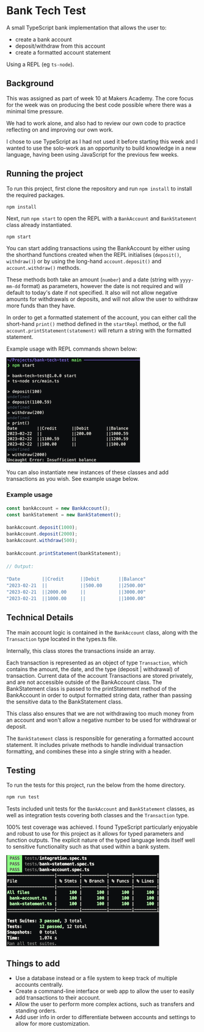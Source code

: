 # Bank Tech Test

A small TypeScript bank implementation that allows the user to:

- create a bank account
- deposit/withdraw from this account
- create a formatted account statement

Using a REPL (eg `ts-node`).

## Background
This was assigned as part of week 10 at Makers Academy. The core focus for the week was on producing the best code possible where there was a minimal time pressure.

We had to work alone, and also had to review our own code to practice reflecting on and improving our own work.

I chose to use TypeScript as I had not used it before starting this week and I wanted to use the solo-work as an opportunity to build knowledge in a new language, having been using JavaScript for the previous few weeks.

## Running the project
To run this project, first clone the repository and run `npm install` to install the required packages.

```bash
npm install
```


Next, run `npm start` to open the REPL with a `BankAccount` and `BankStatement` class already instantiated.

```
npm start
```

You can start adding transactions using the BankAccount by either using the shorthand functions created when the REPL initialises (`deposit()`, `withdraw()`) or by using the long-hand `account.deposit()` and `account.withdraw()` methods.

These methods both take an amount (`number`) and a date (string with `yyyy-mm-dd` format) as parameters, however the date is not required and will default to today's date if not specified. It also will not allow negative amounts for withdrawals or deposits, and will not allow the user to withdraw more funds than they have.

In order to get a formatted statement of the account, you can either call the short-hand `print()` method defined in the `startRepl` method, or the full `account.printStatement(statement)` will return a string with the formatted statement.

Example usage with REPL commands shown below:

![Example usage](/images/example-repl-usage.png)

You can also instantiate new instances of these classes and add transactions as you wish. See example usage below.

### Example usage
```ts
const bankAccount = new BankAccount();
const bankStatement = new BankStatement();

bankAccount.deposit(1000);
bankAccount.deposit(2000);
bankAccount.withdraw(500);

bankAccount.printStatement(bankStatement);

// Output:

"Date        ||Credit      ||Debit       ||Balance"
"2023-02-21  ||            ||500.00      ||2500.00"
"2023-02-21  ||2000.00     ||            ||3000.00"
"2023-02-21  ||1000.00     ||            ||1000.00"
```




## Technical Details
The main account logic is contained in the `BankAccount` class, along with the `Transaction` type located in the types.ts file.

Internally, this class stores the transactions inside an array.

Each transaction is represented as an object of type `Transaction`, which contains the amount, the date, and the type (deposit | withdrawal) of transaction. Current data of the account Transactions are stored privately, and are not accessible outside of the BankAccount class. The BankStatement class is passed to the printStatement method of the BankAccount in order to output formatted string data, rather than passing the sensitive data to the BankStatement class.

This class also ensures that we are not withdrawing too much money from an account and won't allow a negative number to be used for withdrawal or deposit.

The `BankStatement` class is responsible for generating a formatted account statement. It includes private methods to handle individual transaction formatting, and combines these into a single string with a header.

## Testing

To run the tests for this project, run the below from the home directory.

```bash
npm run test
```

Tests included unit tests for the `BankAccount` and `BankStatement` classes, as well as integration tests covering both classes and the `Transaction` type.

100% test coverage was achieved. I found TypeScript particularly enjoyable and robust to use for this project as it allows for typed parameters and function outputs. The explicit nature of the typed language lends itself well to sensitive functionality such as that used within a bank system.

![Test Coverage](/images/test-coverage-bank.png)

## Things to add
- Use a database instead or a file system to keep track of multiple accounts centrally.
- Create a command-line interface or web app to allow the user to easily add transactions to their account.
- Allow the user to perform more complex actions, such as transfers and standing orders.
- Add user info in order to differentiate between accounts and settings to allow for more customization.
